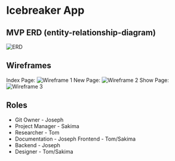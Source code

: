 # Icebreaker App

## MVP ERD (entity-relationship-diagram)


![ERD](https://i.imgur.com/hB433T9.png)




## Wireframes

Index Page: ![Wireframe 1](https://i.imgur.com/DHk8TU2.png)
New Page: ![Wireframe 2](https://i.imgur.com/wPC7w5H.png)
Show Page: ![Wireframe 3](https://i.imgur.com/ap5ieWn.png)

## Roles

* Git Owner - Joseph
* Project Manager -  Sakima
* Researcher - Tom
* Documentation - Joseph
Frontend - Tom/Sakima
* Backend - Joseph
* Designer - Tom/Sakima